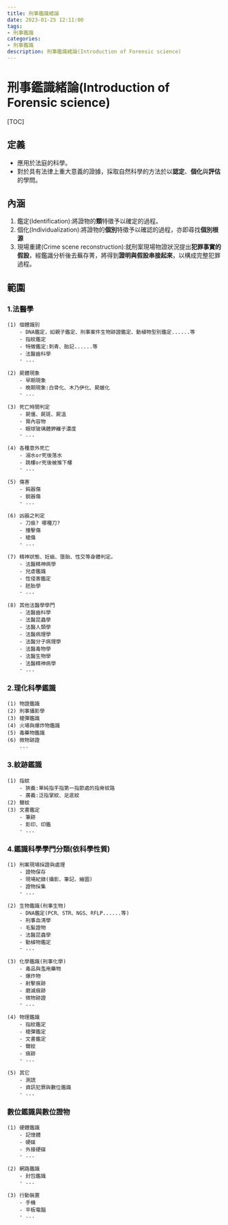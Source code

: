 ```yaml
---
title: 刑事鑑識緒論
date: 2023-01-25 12:11:00
tags:
- 刑事鑑識
categories:
- 刑事鑑識
description: 刑事鑑識緒論(Introduction of Forensic science)
---
```

# 刑事鑑識緒論(Introduction of Forensic science)

[TOC]

## 定義
- 應用於法庭的科學。
- 對於具有法律上重大意義的證據，採取自然科學的方法於以**認定**、**個化**與**評估**的學問。

## 內涵
1. 鑑定(Identification):將證物的**類**特徵予以確定的過程。
2. 個化(Individualization):將證物的**個別**特徵予以確認的過程，亦即尋找**個別根源**
3. 現場重建(Crime scene reconstruction):就刑案現場物證狀況提出**犯罪事實的假設**，經鑑識分析後去蕪存菁，將得到**證明與假設串接起來**，以構成完整犯罪過程。

## 範圍

### 1.法醫學
    (1) 個體識別
        - DNA鑑定，如親子鑑定、刑事案件生物跡證鑑定、動植物型別鑑定......等
        - 指紋鑑定
        - 特徵鑑定:刺青、胎記......等
        - 法醫齒科學
        - ...
        
    (2) 屍體現象
        - 早期現象
        - 晚期現象:白骨化、木乃伊化、屍蠟化
        - ...
        
    (3) 死亡時間判定
        - 屍僵、屍斑、屍溫
        - 胃內容物
        - 眼球玻璃體鉀離子濃度
        - ...
        
    (4) 各種意外死亡
        - 溺水or死後落水
        - 跳樓or死後被推下樓
        - ...
        
    (5) 傷害
        - 鈍器傷
        - 銳器傷
        - ...
        
    (6) 凶器之判定
        - 刀痕? 哪種刀?
        - 撞擊傷
        - 槍傷
        - ...
        
    (7) 精神狀態、妊娠、墮胎、性交等身體判定。
        - 法醫精神病學
        - 兒虐鑑識
        - 性侵害鑑定
        - 胚胎學
        - ...
        
    (8) 其他法醫學學門
        - 法醫齒科學
        - 法醫昆蟲學
        - 法醫人類學
        - 法醫病理學
        - 法醫分子病理學
        - 法醫毒物學
        - 法醫生物學
        - 法醫精神病學
        - ...
    
### 2.理化科學鑑識
    (1) 物證鑑識
    (2) 刑事攝影學
    (3) 槍彈鑑識
    (4) 火場與爆炸物鑑識
    (5) 毒藥物鑑識
    (6) 微物跡證
        ...
    
### 3.紋跡鑑識
    (1) 指紋
        - 狹義:單純指手指第一指節處的指脊紋路
        - 廣義:泛指掌紋、足底紋
    (2) 聲紋
    (3) 文書鑑定
        - 筆跡
        - 影印、印鑑
        - ...
        
### 4.鑑識科學學門分類(依科學性質)
    (1) 刑案現場採證與處理
        - 證物保存
        - 現場紀錄(攝影、筆記、繪圖)
        - 證物採集
        - ...
        
    (2) 生物鑑識(刑事生物)
        - DNA鑑定(PCR、STR、NGS、RFLP......等)
        - 刑事血清學
        - 毛髮證物
        - 法醫昆蟲學
        - 動植物鑑定
        - ...
        
    (3) 化學鑑識(刑事化學)
        - 毒品與濫用藥物
        - 爆炸物
        - 射擊痕跡
        - 磨滅痕跡
        - 微物跡證
        - ...
        
    (4) 物理鑑識    
        - 指紋鑑定
        - 槍彈鑑定
        - 文書鑑定
        - 聲紋
        - 痕跡
        - ...
        
    (5) 其它   
        - 測謊
        - 資訊犯罪與數位鑑識
        - ...
### 數位鑑識與數位證物
    (1) 硬體鑑識
        - 記憶體
        - 硬碟
        - 外接硬碟
        - ...
        
    (2) 網路鑑識
        - 封包鑑識
        - ...
        
    (3) 行動裝置
        - 手機
        - 平板電腦
        - ...